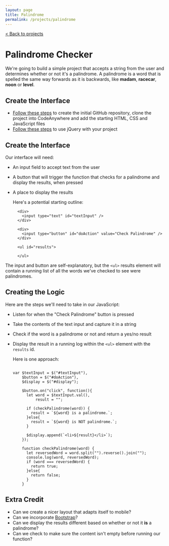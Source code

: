 ```yaml
---
layout: page
title: Palindrome
permalink: /projects/palindrome
---
```


[< Back to projects](/projects)

# Palindrome Checker

We're going to build a simple project that accepts a string from the user and determines whether or not it's a palindrome. A palindrome is a word that is spelled the same way forwards as it is backwards, like **madam**, **racecar**, **noon** or **level**.

## Create the Interface

- [Follow these steps](/projects/starter) to create the initial GitHub repository, clone the project into CodeAnywhere and add the starting HTML, CSS and JavaScript files
- [Follow these steps](/projects/jquery) to use jQuery with your project


## Create the Interface

Our interface will need:

- An input field to accept text from the user
- A button that will trigger the function that checks for a palindrome and display the results, when pressed
- A place to display the results


  Here's a potential starting outline:
  
  ```
    <div>
      <input type="text" id="textInput" />
    </div>  
  
    <div>
      <input type="button" id="doAction" value="Check Palindrome" />
    </div>
  
    <ul id="results">
    
    </ul>
  ```

The input and button are self-explanatory, but the `<ul>` results element will contain a running list of all the words we've checked to see were palindromes.

  
## Creating the Logic

Here are the steps we'll need to take in our JavaScript:

- Listen for when the "Check Palindrome" button is pressed
- Take the contents of the text input and capture it in a string
- Check if the word is a palindrome or not and return a yes/no result
- Display the result in a running log within the `<ul>` element with the `results` id.
  
  Here is one approach:
  
  ```
  
  var $textInput = $("#textInput"),
      $button = $("#doAction"),
      $display = $("#display");
      
      $button.on("click", function(){
        let word = $textInput.val(),
            result = "";
        
        if (checkPalindrome(word)) {
          result = `${word} is a palindrome.`;
        }else{
          result = `${word} is NOT palindrome.`;          
        }
        
        $display.append(`<li>${result}</li>`);
      });  
      
      function checkPalindrome(word) {
        let reversedWord = word.split("").reverse().join("");
        console.log(word, reversedWord);
        if (word === reversedWord) {
          return true;
        }else{
          return false;
        }
      }
  
  ````
 

## Extra Credit

- Can we create a nicer layout that adapts itself to mobile?
- Can we incorporate [Bootstrap](/projects/bootstrap)?
- Can we display the results different based on whether or not it **is** a palindrome?
- Can we check to make sure the content isn't empty before running our function?

